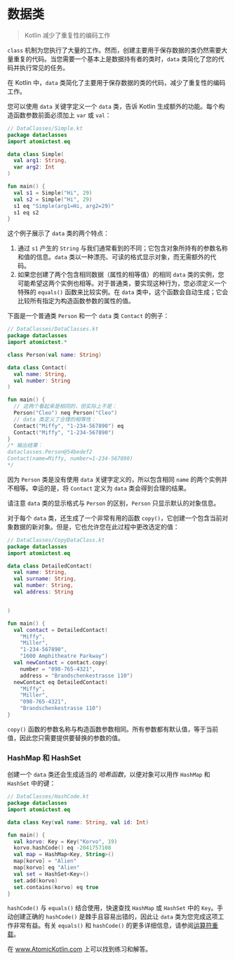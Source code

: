 # 数据类

> Kotlin 减少了重复性的编码工作

`class` 机制为您执行了大量的工作。然而，创建主要用于保存数据的类仍然需要大量重复的代码。当您需要一个基本上是数据持有者的类时，`data` 类简化了您的代码并执行常见的任务。

在 Kotlin 中，`data` 类简化了主要用于保存数据的类的代码，减少了重复性的编码工作。

您可以使用 `data` 关键字定义一个 `data` 类，告诉 Kotlin 生成额外的功能。每个构造函数参数前面必须加上 `var` 或 `val`：

```kotlin
// DataClasses/Simple.kt
package dataclasses
import atomictest.eq

data class Simple(
  val arg1: String,
  var arg2: Int
)

fun main() {
  val s1 = Simple("Hi", 29)
  val s2 = Simple("Hi", 29)
  s1 eq "Simple(arg1=Hi, arg2=29)"
  s1 eq s2
}
```

这个例子展示了 `data` 类的两个特点：

1. 通过 `s1` 产生的 `String` 与我们通常看到的不同；它包含对象所持有的参数名称和值的信息。`data` 类以一种漂亮、可读的格式显示对象，而无需额外的代码。
2. 如果您创建了两个包含相同数据（属性的相等值）的相同 `data` 类的实例，您可能希望这两个实例也相等。对于普通类，要实现这种行为，您必须定义一个特殊的 `equals()` 函数来比较实例。在 `data` 类中，这个函数会自动生成；它会比较所有指定为构造函数参数的属性的值。

下面是一个普通类 `Person` 和一个 `data` 类 `Contact` 的例子：

```kotlin
// DataClasses/DataClasses.kt
package dataclasses
import atomictest.*

class Person(val name: String)

data class Contact(
  val name: String,
  val number: String
)

fun main() {
  // 这两个看起来是相同的，但实际上不是：
  Person("Cleo") neq Person("Cleo")
  // data 类定义了合理的相等性：
  Contact("Miffy", "1-234-567890") eq
  Contact("Miffy", "1-234-567890")
}
/* 输出结果：
dataclasses.Person@54bedef2
Contact(name=Miffy, number=1-234-567890)
*/
```

因为 `Person` 类是没有使用 `data` 关键字定义的，所以包含相同 `name` 的两个实例并不相等。幸运的是，将 `Contact` 定义为 `data` 类会得到合理的结果。

请注意 `data` 类的显示格式与 `Person` 的区别，`Person` 只显示默认的对象信息。

对于每个 `data` 类，还生成了一个非常有用的函数 `copy()`，它创建一个包含当前对象数据的新对象。但是，它也允许您在此过程中更改选定的值：

```kotlin
// DataClasses/CopyDataClass.kt
package dataclasses
import atomictest.eq

data class DetailedContact(
  val name: String,
  val surname: String,
  val number: String,
  val address: String


)

fun main() {
  val contact = DetailedContact(
    "Miffy",
    "Miller",
    "1-234-567890",
    "1600 Amphitheatre Parkway")
  val newContact = contact.copy(
    number = "098-765-4321",
    address = "Brandschenkestrasse 110")
  newContact eq DetailedContact(
    "Miffy",
    "Miller",
    "098-765-4321",
    "Brandschenkestrasse 110")
}
```

`copy()` 函数的参数名称与构造函数参数相同。所有参数都有默认值，等于当前值，因此您只需要提供要替换的参数的值。

### HashMap 和 HashSet

创建一个 `data` 类还会生成适当的 *哈希函数*，以便对象可以用作 `HashMap` 和 `HashSet` 中的键：

```kotlin
// DataClasses/HashCode.kt
package dataclasses
import atomictest.eq

data class Key(val name: String, val id: Int)

fun main() {
  val korvo: Key = Key("Korvo", 19)
  korvo.hashCode() eq -2041757108
  val map = HashMap<Key, String>()
  map[korvo] = "Alien"
  map[korvo] eq "Alien"
  val set = HashSet<Key>()
  set.add(korvo)
  set.contains(korvo) eq true
}
```

`hashCode()` 与 `equals()` 结合使用，快速查找 `HashMap` 或 `HashSet` 中的 `Key`。手动创建正确的 `hashCode()` 是棘手且容易出错的，因此让 `data` 类为您完成这项工作非常有益。有关 `equals()` 和 `hashCode()` 的更多详细信息，请参阅[运算符重载](./se07-ch04.md)。

在 www.AtomicKotlin.com 上可以找到练习和解答。